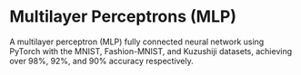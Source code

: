 # Multilayer Perceptrons (MLP)
A multilayer perceptron (MLP) fully connected neural network using PyTorch with the MNIST, Fashion-MNIST, and
Kuzushiji datasets, achieving over 98%, 92%, and 90% accuracy respectively. 
